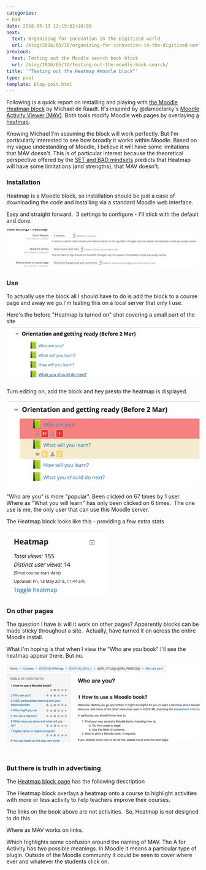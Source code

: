 ```yaml
---
categories:
- bad
date: 2016-05-13 12:19:52+10:00
next:
  text: Organizing for Innovation in the Digitized world
  url: /blog/2016/05/16/organizing-for-innovation-in-the-digitized-world/
previous:
  text: Testing out the Moodle search book block
  url: /blog/2016/05/10/testing-out-the-moodle-book-search/
title: '"Testing out the Heatmap #moodle block"'
type: post
template: blog-post.html
---
```

Following is a quick report on installing and playing with [the Moodle Heatmap block](https://moodle.org/plugins/block_heatmap) by Michael de Raadt. It's inspired by @damoclarky's [Moodle Activity Viewer (MAV)](https://github.com/damoclark/mav). Both tools modify Moodle web pages by overlaying [a heatmap](https://en.wikipedia.org/wiki/Heat_map).

Knowing Michael I'm assuming the block will work perfectly. But I'm particularly interested to see how broadly it works within Moodle. Based on my vague undestanding of Moodle, I believe it will have some limitations that MAV doesn't. This is of particular interest because the theoretical perspective offered by the [SET and BAD mindsets](/blog/2014/09/21/breaking-bad-to-bridge-the-realityrhetoric-chasm/#badset) predicts that Heatmap will have some limitations (and strengths), that MAV doesn't.

### Installation

Heatmap is a Moodle block, so installation should be just a case of downloading the code and installing via a standard Moodle web interface.

Easy and straight forward.  3 settings to configure - I'll stick with the default and done.

![Screen Shot 2016-05-13 at 11.35.56 am.png](images/screen-shot-2016-05-13-at-11-35-56-am.png)

### Use

To actually use the block all I should have to do is add the block to a course page and away we go.I'm testing this on a local server that only I use.

Here's the before "Heatmap is turned on" shot covering a small part of the site![Screen Shot 2016-05-13 at 11.39.38 am.png](images/screen-shot-2016-05-13-at-11-39-38-am.png)

Turn editing on, add the block and hey presto the heatmap is displayed.

![Screen Shot 2016-05-13 at 11.40.52 am.png](images/screen-shot-2016-05-13-at-11-40-52-am.png)

"Who are you" is more "popular". Been clicked on 67 times by 1 user.  Where as "What you will learn" has only been clicked on 6 times.  The one use is me, the only user that can use this Moodle server.

The Heatmap block looks like this - providing a few extra stats

![Screen Shot 2016-05-13 at 11.44.36 am.png](images/screen-shot-2016-05-13-at-11-44-36-am.png)

### On other pages

The question I have is will it work on other pages? Apparently blocks can be made sticky throughout a site.  Actually, have turned it on across the entire Moodle install.

What I'm hoping is that when I view the "Who are you book" I'll see the heatmap appear there. But no.

![Screen Shot 2016-05-13 at 12.14.28 pm.png](images/screen-shot-2016-05-13-at-12-14-28-pm.png)

 

### But there is truth in advertising

The [Heatmap block page](https://moodle.org/plugins/block_heatmap) has the following description

The Heatmap block overlays a heatmap onto a course to highlight activities with more or less activity to help teachers improve their courses.

The links on the book above are not activities.  So, Heatmap is not designed to do this

Where as MAV works on links.

Which highlights some confusion around the naming of MAV. The A for Activity has two possible meanings. In Moodle it means a particular type of plugin. Outside of the Moodle community it could be seen to cover where ever and whatever the students click on.